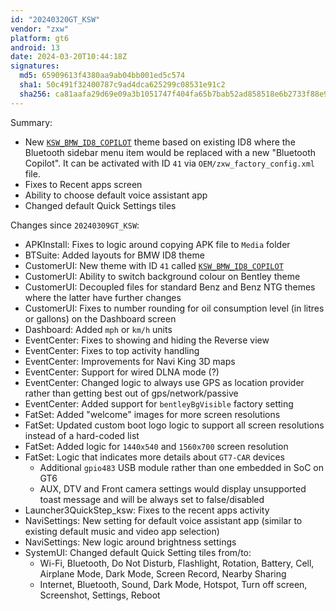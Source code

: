 ```yaml
---
id: "20240320GT_KSW"
vendor: "zxw"
platform: gt6
android: 13
date: 2024-03-20T10:44:18Z
signatures:
  md5: 65909613f4380aa9ab04bb001ed5c574
  sha1: 50c491f32400787c9ad4dca625299c08531e91c2
  sha256: ca81aafa29d69e09a3b1051747f404fa65b7bab52ad858518e6b2733f88e9c20
---
```

Summary:
- New [`KSW_BMW_ID8_COPILOT`](/headunits/themes/zxw/41-ksw_bmw_id8_copilot) theme based on existing ID8 where the Bluetooth sidebar menu item would be replaced with a new "Bluetooth Copilot". It can be activated with ID `41` via `OEM/zxw_factory_config.xml` file.
- Fixes to Recent apps screen
- Ability to choose default voice assistant app
- Changed default Quick Settings tiles

Changes since `20240309GT_KSW`:
- APKInstall: Fixes to logic around copying APK file to `Media` folder
- BTSuite: Added layouts for BMW ID8 theme
- CustomerUI: New theme with ID `41` called [`KSW_BMW_ID8_COPILOT`](/headunits/themes/zxw/41-ksw_bmw_id8_copilot)
- CustomerUI: Ability to switch background colour on Bentley theme
- CustomerUI: Decoupled files for standard Benz and Benz NTG themes where the latter have further changes
- CustomerUI: Fixes to number rounding for oil consumption level (in litres or gallons) on the Dashboard screen
- Dashboard: Added `mph` or `km/h` units
- EventCenter: Fixes to showing and hiding the Reverse view
- EventCenter: Fixes to top activity handling
- EventCenter: Improvements for Navi King 3D maps
- EventCenter: Support for wired DLNA mode (?)
- EventCenter: Changed logic to always use GPS as location provider rather than getting best out of gps/network/passive
- EventCenter: Added support for `bentleyBgVisible` factory setting
- FatSet: Added "welcome" images for more screen resolutions
- FatSet: Updated custom boot logo logic to support all screen resolutions instead of a hard-coded list
- FatSet: Added logic for `1440x540` and `1560x700` screen resolution
- FatSet: Logic that indicates more details about `GT7-CAR` devices
    - Additional `gpio483` USB module rather than one embedded in SoC on GT6
    - AUX, DTV and Front camera settings would display unsupported toast message and will be always set to false/disabled
- Launcher3QuickStep_ksw: Fixes to the recent apps activity
- NaviSettings: New setting for default voice assistant app (similar to existing default music and video app selection)
- NaviSettings: New logic around brightness settings
- SystemUI: Changed default Quick Setting tiles from/to:
    - Wi-Fi, Bluetooth, Do Not Disturb, Flashlight, Rotation, Battery, Cell, Airplane Mode, Dark Mode, Screen Record, Nearby Sharing
    - Internet, Bluetooth, Sound, Dark Mode, Hotspot, Turn off screen, Screenshot, Settings, Reboot